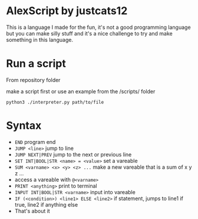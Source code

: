 # AlexScript by justcats12
This is a language I made for the fun, it's not a good programming language but you can make silly stuff and it's a nice challenge to try and make something in this language.

# Run a script

From repository folder

make a script first or use an example from the /scripts/ folder

```
python3 ./interpreter.py path/to/file
```

# Syntax

- `END` program end
- `JUMP <line>` jump to line
- `JUMP NEXT|PREV` jump to the next or previous line
- `SET INT|BOOL|STR <name> = <value>` set a vareable
- `SUM <varname> <x> <y> <z> ...` make a new vareable that is a sum of x y z ...
- access a vareable with `@<varname>`
- `PRINT <anything>` print to terminal
- `INPUT INT|BOOL|STR <varname>` input into vareable
- `IF (<condition>) <line1> ELSE <line2>` if statement, jumps to line1 if true, line2 if anything else
- That's about it